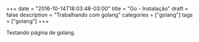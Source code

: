 +++
date = "2016-10-14T18:03:48-03:00"
title = "Go - Instalação"
draft = false
description = "Trabalhando com golang"
categories = ["golang"]
tags = ["golang"]
+++

Testando página de golang.

